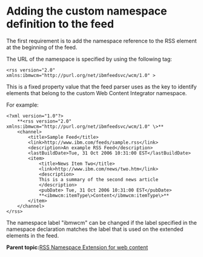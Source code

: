 # Adding the custom namespace definition to the feed

The first requirement is to add the namespace reference to the RSS element at the beginning of the feed.

The URL of the namespace is specified by using the following tag:

```
<rss version="2.0" xmlns:ibmwcm="http://purl.org/net/ibmfeedsvc/wcm/1.0" >
```

This is a fixed property value that the feed parser uses as the key to identify elements that belong to the custom Web Content Integrator namespace.

For example:

```
<?xml version="1.0"?>
	**<rss version="2.0" xmlns:ibmwcm="http://purl.org/net/ibmfeedsvc/wcm/1.0" \>**
	<channel>
		<title>Sample Feed</title>
		<link>http://www.ibm.com/feeds/sample.rss</link>
		<description>An example RSS Feed</description>
		<lastBuildDate>Tue, 31 Oct 2006 10:31:00 EST</lastBuildDate>
		<item>
			<title>News Item Two</title>
			<link>http://www.ibm.com/news/two.htm</link>
			<description>
			This is a summary of the second news article
			</description>
			<pubDate> Tue, 31 Oct 2006 10:31:00 EST</pubDate>
			**<ibmwcm:itemType\>Content</ibmwcm:itemType\>**
		</item>
	</channel>
</rss>
```

The namespace label "ibmwcm" can be changed if the label specified in the namespace declaration matches the label that is used on the extended elements in the feed.

**Parent topic:**[RSS Namespace Extension for web content](../wci/wci_ff_nse.md)

